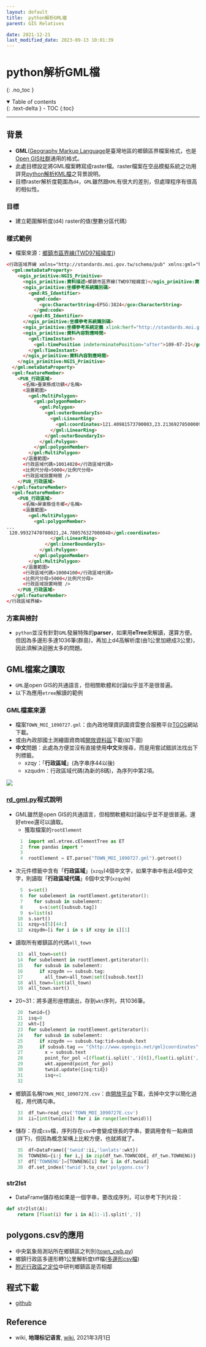 ```yaml
---
layout: default
title:  python解析GML檔
parent: GIS Relatives

date: 2021-12-21
last_modified_date: 2023-09-13 10:01:39
---
```

# python解析GML檔
{: .no_toc }

<details open markdown="block">
  <summary>
    Table of contents
  </summary>
  {: .text-delta }
- TOC
{:toc}
</details>

---

## 背景

- **GML**([Geography Markup Language](https://zh.wikipedia.org/wiki/地理标记语言)是臺灣地區的鄉鎮區界檔案格式，也是[Open GIS社群](https://zh.wikipedia.org/wiki/开放地理空间协会)通用的格式。
- 此處目標設定將GML檔案轉寫成raster檔。raster檔案在空品模擬系統之功用詳見[python解析KML檔](https://sinotec2.github.io/Focus-on-Air-Quality/utilities/GIS/rd_kml/)之背景說明。
- 目標raster解析度範圍為`d4`，`GML`雖然跟`KML`有很大的差別，但處理程序有很高的相似性。

### 目標

- 建立範圍解析度(d4) raster的值(整數分區代碼)

### 樣式範例

- 檔案來源：[鄉鎮市區界線(TWD97經緯度)](https://data.gov.tw/dataset/7442))

```html
<行政區域界線 xmlns="http://standards.moi.gov.tw/schema/pub" xmlns:gml="http://www.opengis.net/gml" xmlns:xlink="http://www.w3.org/1999/xlink" xmlns:ngis_primitive="http://standards.moi.gov.tw/schema/ngis_primitive" xmlns:gmd="http://www.isotc211.org/2005/gmd" xmlns:gco="http://www.isotc211.org/2005/gco" xmlns:utility="http://standards.moi.gov.tw/schema/utility" xmlns:xsi="http://www.w3.org/2001/XMLSchema-instance" xsi:schemaLocation="http://standards.moi.gov.tw/schema/pub pub.xsd">
  <gml:metaDataProperty>
    <ngis_primitive:NGIS_Primitive>
      <ngis_primitive:資料描述>鄉鎮市區界線(TWD97經緯度)</ngis_primitive:資料描述>
      <ngis_primitive:坐標參考系統識別碼>
        <gmd:RS_Identifier>
          <gmd:code>
            <gco:CharacterString>EPSG:3824</gco:CharacterString>
          </gmd:code>
        </gmd:RS_Identifier>
      </ngis_primitive:坐標參考系統識別碼>
      <ngis_primitive:坐標參考系統定義 xlink:herf="http://standards.moi.gov.tw/schema/epsg/3824.xml" />
      <ngis_primitive:資料內容對應時間>
        <gml:TimeInstant>
          <gml:timePosition indeterminatePosition="after">109-07-21</gml:timePosition>
        </gml:TimeInstant>
      </ngis_primitive:資料內容對應時間>
    </ngis_primitive:NGIS_Primitive>
  </gml:metaDataProperty>
  <gml:featureMember>
    <PUB_行政區域>
      <名稱>臺東縣成功鎮</名稱>
      <涵蓋範圍>
        <gml:MultiPolygon>
          <gml:polygonMember>
            <gml:Polygon>
              <gml:outerBoundaryIs>
                <gml:LinearRing>
                  <gml:coordinates>121.40981573700003,23.213692785000092 121.40984267700003,23.213661019000085 ...</gml:coordinates>
                </gml:LinearRing>
              </gml:outerBoundaryIs>
            </gml:Polygon>
          </gml:polygonMember>
        </gml:MultiPolygon>
      </涵蓋範圍>
      <行政區域代碼>10014020</行政區域代碼>
      <比例尺分母>5000</比例尺分母>
      <行政區域設置時間 />
    </PUB_行政區域>
  </gml:featureMember>
  <gml:featureMember>
    <PUB_行政區域>
      <名稱>屏東縣佳冬鄉</名稱>
      <涵蓋範圍>
        <gml:MultiPolygon>
          <gml:polygonMember>
...
 120.99327470700021,24.780576327000048</gml:coordinates>
                </gml:LinearRing>
              </gml:innerBoundaryIs>
            </gml:Polygon>
          </gml:polygonMember>
        </gml:MultiPolygon>
      </涵蓋範圍>
      <行政區域代碼>10004100</行政區域代碼>
      <比例尺分母>5000</比例尺分母>
      <行政區域設置時間 />
    </PUB_行政區域>
  </gml:featureMember>
</行政區域界線>
```

### 方案與檢討

- `python`並沒有針對`GML`發展特殊的**parser**，如果用**eTree**來解讀，還算方便。但因為多邊形多達1036筆(群島)，再加上d4高解析度(由1公里加總成3公里)，因此須解決迴圈太多的問題。

## GML檔案之讀取

- `GML`是open GIS的共通語言，但相關軟體和討論似乎並不是很普遍。
- 以下為應用`etree`解讀的範例

### GML檔案來源

- 檔案`TOWN_MOI_1090727.gml`：由內政地理資訊圖資雲整合服務平台[TGOS](https://www.tgos.tw/TGOS/NgdaMap)網站下載。
- 或由內政部國土測繪圖資商城[開放資料區](https://whgis-nlsc.moi.gov.tw/Opendata/Files.aspx)下載(如下圖)
- **中文**問題：此處為方便並沒有直接使用**中文**來搜尋，而是用嘗試錯誤法找出下列標籤。
  - xzqy：「**行政區域**」(為字串序44以後)
  - xzqudm：行政區域代碼(為新的8碼)，為序列中第2項。

![](https://github.com/sinotec2/Focus-on-Air-Quality/raw/main/attachments/2023-09-13-09-57-45.png)

### [rd_gml.py](https://github.com/sinotec2/cmaq_relatives/blob/master/land/gridmask/rd_gml.py)程式說明

- GML雖然是open GIS的共通語言，但相關軟體和討論似乎並不是很普遍。還好etree還可以讀取。
  - 獲取檔案的`rootElement`

```python
     1  import xml.etree.cElementTree as ET
     2  from pandas import *
     3
     4  rootElement = ET.parse("TOWN_MOI_1090727.gml").getroot()
```

- 次元件標籤中含有「**行政區域**」(`xzqy`)4個中文字，如果字串中有此4個中文字，則讀取「**行政區域代碼**」6個中文字(`xzqydm`)

```python
     5  s=set()
     6  for subelement in rootElement.getiterator():
     7    for subsub in subelement:
     8      s=s|set([subsub.tag])
     9  s=list(s)
    10  s.sort()
    11  xzqy=s[5][44:]
    12  xzqydm=[i for i in s if xzqy in i][1]
```

- 讀取所有鄉鎮區的代碼`all_town`

```python
    13  all_town=set()
    14  for subelement in rootElement.getiterator():
    15    for subsub in subelement:
    16      if xzqydm == subsub.tag:
    17        all_town=all_town|set([subsub.text])
    18  all_town=list(all_town)
    19  all_town.sort()
```

- 20~31：將多邊形座標讀出，存到`wkt`序列，共1036筆。

```python    
    20  twnid={}
    21  isq=0
    22  wkt=[]
    23  for subelement in rootElement.getiterator():
    24    for subsub in subelement:
    25      if xzqydm == subsub.tag:tid=subsub.text
    26      if subsub.tag == "{http://www.opengis.net/gml}coordinates":
    27        x = subsub.text
    28        point_for_pol =[(float(i.split(',')[0]),float(i.split(',')[1])) for i in x.split()]
    29        wkt.append(point_for_pol)
    30        twnid.update({isq:tid})
    31        isq+=1
    32
```

- 鄉鎮區名稱`TOWN_MOI_1090727E.csv`：由[開放平台](https://data.gov.tw/dataset/7441)下載，去掉中文字以簡化過程，用代碼勾串。

```python
    33  df_twn=read_csv('TOWN_MOI_1090727E.csv')
    34  ii=[int(twnid[i]) for i in range(len(twnid))]
```

- 儲存：存成`csv`檔，序列存在`csv`中會變成很長的字串，要調用會有一點麻煩(詳下)，但因為概念架構上比較方便，也就將就了。

```python
    35  df=DataFrame({'twnid':ii,'lonlats':wkt})
    36  TOWNENG={i:j for i,j in zip(df_twn.TOWNCODE, df_twn.TOWNENG)}
    37  df['TOWNENG']=[TOWNENG[i] for i in df.twnid]
    38  df.set_index('twnid').to_csv('polygons.csv')
```

### str2lst

- DataFrame儲存格如果是一個字串，要改成序列，可以參考下列片段：

```python
def str2lst(A):
    return [float(i) for i in A[1:-1].split(',')]
```

## polygons.csv的應用

- 中央氣象局測站所在鄉鎮區之判別([town_cwb.py](https://sinotec2.github.io/Focus-on-Air-Quality/AQana/GAQuality/NCAR_ACOM/4.town_aqst/#town_cwbpy))
- 鄉鎮行政區多邊形轉1公里解析度tiff檔([多邊形csv檔](https://sinotec2.github.io/Focus-on-Air-Quality/utilities/GIS/town_tiff/#多邊形csv檔))
- [附近行政區之定位](https://sinotec2.github.io/Focus-on-Air-Quality/EmisProc/area/dictProc/adj_dict/)中研判鄉鎮區是否相鄰

## 程式下載

- [github](https://github.com/sinotec2/cmaq_relatives/blob/master/land/gridmask/rd_kml.py)

## Reference
- wiki, **地理标记语言**, [wiki](https://zh.wikipedia.org/wiki/%E5%9C%B0%E7%90%86%E6%A0%87%E8%AE%B0%E8%AF%AD%E8%A8%80), 2021年3月1日